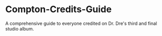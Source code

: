 # Compton-Credits-Guide
A comprehensive guide to everyone credited on Dr. Dre's third and final studio album.
